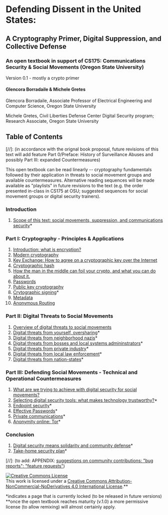 # Defending Dissent in the United States:
## A Cryptography Primer, Digital Suppression, and Collective Defense 
### An open textbook in support of CS175: Communications Security & Social Movements (Oregon State University)

Version 0.1 - mostly a crypto primer

#### Glencora Borradaile & Michele Gretes

Glencora Borradaile, Associate Professor of Electrical Engineering and Computer Science, Oregon State University 

Michele Gretes, Civil Liberties Defense Center Digital Security program; Research Associate, Oregon State University

## Table of Contents

[//]: (in accordance with the orignal book proposal, future revisions of this text will add feature Part 0/Preface: History of Surveillance Abuses and possibly Part III: expanded Countermeasures)

This open textbook can be read linearly -- cryptography fundamentals followed by their application in threats to social movement groups and available countermeasures.  Alternative reading sequences will be made available as "playlists" in future revisions to the text (e.g. the order presented in-class in CS175 at OSU; suggested sequences for social movement groups or digital security trainers).

### Introduction
1. [Scope of this text: social movements, suppression, and communications security](scope.md)*

### Part I: Cryptography - Principles & Applications
1. [Introduction: what is encryption?](cryptography.md)   
1. [Modern cryptography](modern-cryptography.md)
1. [Key Exchange: How to agree on a cryptographic key over the Internet](key-exchange.md)
1. [Cryptographic hash](cryptographic-hash.md)
1. [How the man in the middle can foil your crypto, and what you can do about it.](man-in-the-middle.md)
1. [Passwords](passwords.md)
1. [Public key cryptography](public-key-cryptography.md)
1. [Crytographic signing](authenticity.md)*
1. [Metadata](meta-data.md)
1. [Anonymous Routing](anonymous-routing.md)

### Part II: Digital Threats to Social Movements

1. [Overview of digital threats to social movements](threat-overview.md)
1. [Digital threats from yourself, oversharing](threat-you.md)*
1. [Digital threats from neighborhood nazis](threat-neigh.md)*
1. [Digital threats from bosses and local systems admininstrators](threat-bosses.md)*
1. [Digital threats from private industry](threat-industry.md)*
1. [Digital threats from local law enforcement](threat-cops.md)*
1. [Digital threats from nation-states](threat-state.md)*

### Part III: Defending Social Movements - Technical and Operational Countermeasures

1. [What are we trying to achieve with digital security for social movements?](goals.md)
1. [Selecting digital security tools: what makes technology trustworthy?](trust.md)*
1. [Endpoint security](endpoints.md)*
1. [Effective Passwords](password-practices)*
1. [Private communications](comms.md)*
1. [Anonymity online: Tor](tor.md)*

### Conclusion

1. [Digital security means solidarity and community defense](community-defense.md)*
1. [Take-home security plan](plan.md)*

[//]: (to add: APPENDIX: [suggestions on community contributions: "bug reports"; "feature requests"](howto-contribute.md*))

<a rel="license" href="http://creativecommons.org/licenses/by-nc-nd/4.0/"><img alt="Creative Commons License" style="border-width:0" src="https://i.creativecommons.org/l/by-nc-nd/4.0/88x31.png" /></a><br />This work is licensed under a <a rel="license" href="http://creativecommons.org/licenses/by-nc-nd/4.0/">Creative Commons Attribution-NonCommercial-NoDerivatives 4.0 International License</a>.**

*indicates a page that is currently locked (to be released in future versions) 
**once the open textbook reaches maturity (v.1.0) a more permissive license (to allow remixing) will almost certainly apply.